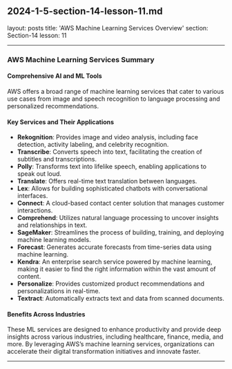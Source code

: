 ## 2024-1-5-section-14-lesson-11.md

layout: posts
title: 'AWS Machine Learning Services Overview'
section: Section-14
lesson: 11

---

### AWS Machine Learning Services Summary

#### Comprehensive AI and ML Tools

AWS offers a broad range of machine learning services that cater to various use cases from image and speech recognition to language processing and personalized recommendations.

<!-- pagebreak -->

#### Key Services and Their Applications

- **Rekognition**: Provides image and video analysis, including face detection, activity labeling, and celebrity recognition.
- **Transcribe**: Converts speech into text, facilitating the creation of subtitles and transcriptions.
- **Polly**: Transforms text into lifelike speech, enabling applications to speak out loud.
- **Translate**: Offers real-time text translation between languages.
- **Lex**: Allows for building sophisticated chatbots with conversational interfaces.
- **Connect**: A cloud-based contact center solution that manages customer interactions.
- **Comprehend**: Utilizes natural language processing to uncover insights and relationships in text.
- **SageMaker**: Streamlines the process of building, training, and deploying machine learning models.
- **Forecast**: Generates accurate forecasts from time-series data using machine learning.
- **Kendra**: An enterprise search service powered by machine learning, making it easier to find the right information within the vast amount of content.
- **Personalize**: Provides customized product recommendations and personalizations in real-time.
- **Textract**: Automatically extracts text and data from scanned documents.

<!-- pagebreak -->

#### Benefits Across Industries

These ML services are designed to enhance productivity and provide deep insights across various industries, including healthcare, finance, media, and more. By leveraging AWS’s machine learning services, organizations can accelerate their digital transformation initiatives and innovate faster.

---
